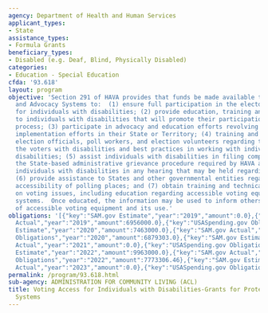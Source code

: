 ```yaml
---
agency: Department of Health and Human Services
applicant_types:
- State
assistance_types:
- Formula Grants
beneficiary_types:
- Disabled (e.g. Deaf, Blind, Physically Disabled)
categories:
- Education - Special Education
cfda: '93.618'
layout: program
objective: 'Section 291 of HAVA provides that funds be made available to Protection
  and Advocacy Systems to:  (1) ensure full participation in the electoral process
  for individuals with disabilities; (2) provide education, training and assistance
  to individuals with disabilities that will promote their participation in the electoral
  process; (3) participate in advocacy and education efforts revolving around HAVA
  implementation efforts in their State or Territory; (4) training and education of
  election officials, poll workers, and election volunteers regarding the rights of
  the voters with disabilities and best practices in working with individuals with
  disabilities; (5) assist individuals with disabilities in filing complaints under
  the State-based administrative grievance procedure required by HAVA and represent
  individuals with disabilities in any hearing that may be held regarding the complaint;
  (6) provide assistance to States and other governmental entities regarding the physical
  accessibility of polling places; and (7) obtain training and technical assistance
  on voting issues, including education regarding accessible voting equipment and
  systems.  Once educated, the information may be used to inform others of the availability
  of accessible voting equipment and its use.'
obligations: '[{"key":"SAM.gov Estimate","year":"2019","amount":0.0},{"key":"SAM.gov
  Actual","year":"2019","amount":6956000.0},{"key":"USASpending.gov Obligations","year":"2019","amount":6906450.0},{"key":"SAM.gov
  Estimate","year":"2020","amount":7463000.0},{"key":"SAM.gov Actual","year":"2020","amount":7463000.0},{"key":"USASpending.gov
  Obligations","year":"2020","amount":6879303.0},{"key":"SAM.gov Estimate","year":"2021","amount":7963000.0},{"key":"SAM.gov
  Actual","year":"2021","amount":0.0},{"key":"USASpending.gov Obligations","year":"2021","amount":7360955.0},{"key":"SAM.gov
  Estimate","year":"2022","amount":9963000.0},{"key":"SAM.gov Actual","year":"2022","amount":0.0},{"key":"USASpending.gov
  Obligations","year":"2022","amount":7773306.46},{"key":"SAM.gov Estimate","year":"2023","amount":0.0},{"key":"SAM.gov
  Actual","year":"2023","amount":0.0},{"key":"USASpending.gov Obligations","year":"2023","amount":9210328.68}]'
permalink: /program/93.618.html
sub-agency: ADMINISTRATION FOR COMMUNITY LIVING (ACL)
title: Voting Access for Individuals with Disabilities-Grants for Protection and Advocacy
  Systems
---
```

